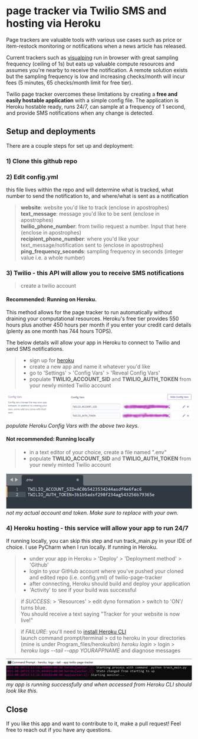 
# page tracker via Twilio SMS and hosting via Heroku 

Page trackers are valuable tools with various use cases such as price or item-restock monitoring or notifications when a news article has released.

Current trackers such as [visualping](https://visualping.io/) run in browser with great sampling frequency (ceiling of 1s) but eats up valuable compute resources and assumes you're nearby to receive the notification. A remote solution exists but the sampling frequency is low and increasing checks/month will incur fees (5 minutes, 65 checks/month limit for free tier).

Twilio page tracker overcomes these limitations by creating a **free and easily hostable application** with a simple config file. The application is Heroku hostable ready, runs 24/7, can sample at a frequency of 1 second, and provide SMS notifications when any change is detected. 

## Setup and deployments

There are a couple steps for set up and deployment: 

### 1) Clone this github repo

### 2) Edit config.yml 
this file lives within the repo and will determine what is tracked, what number to send the notification to, and where/what is sent as a notification

> **website**: website you'd like to track (enclose in apostrophes)  
> **text_message**: message you'd like to be sent (enclose in apostrophes)  
> **twilio_phone_number**: from twilio request a number. Input that here (enclose in apostrophes)  
> **recipient_phone_number**: where you'd like your text_message/notification sent to (enclose in apostrophes)  
> **ping_frequency_seconds**: sampling frequency in seconds (integer value i.e. a whole number)  


### 3) Twilio - this API will allow you to receive SMS notifications
> create a twilio account  

#### **Recommended: Running on Heroku.**  

This method allows for the page tracker to run automatically without draining your computational resources. Heroku's free tier provides 550 hours plus another 450 hours per month if you enter your credit card details (plenty as one month has 744 hours TOPS). 

The below details will allow your app in Heroku to connect to Twilio and send SMS notifications.  

> - sign up for [heroku](https://www.heroku.com/)  
> - create a new app and name it whatever you'd like  
> - go to 'Settings' > 'Config Vars' > 'Reveal Config Vars'  
> - populate **TWILIO_ACCOUNT_SID** and **TWILIO_AUTH_TOKEN** from your newly minted Twilio account  

![](/_pictures/heroku_config_vars_example.png)  
*populate Heroku Config Vars with the above two keys.*


#### **Not recommended: Running locally** 
> - in a text editor of your choice, create a file named ".env" 
> - populate **TWILIO_ACCOUNT_SID** and **TWILIO_AUTH_TOKEN** from your newly minted Twilio account 

![](/_pictures/env_file_example.PNG)  
*not my actual account and token. Make sure to replace with your own.*


### 4) Heroku hosting - this service will allow your app to run 24/7
If running locally, you can skip this step and run track_main.py in your IDE of choice. I use PyCharm when I run locally. If running in Heroku.    

> - under your app in Heroku > 'Deploy' > 'Deployment method' > 'Github'  
> - login to your GitHub account where you've pushed your cloned and edited repo (i.e. config.yml) of twilio-page-tracker  
> - after connecting, Heroku should build and deploy your application   
> - 'Activity' to see if your build was successful  

> if *SUCCESS*: > 'Resources' > edit dyno formation > switch to 'ON'/ turns blue.  
> You should receive a text saying "Tracker for your website is now live!"    

> if *FAILURE*: you'll need to [install Heroku CLI](https://devcenter.heroku.com/articles/heroku-cli)  
> launch command prompt/terminal > cd to heroku in your directories (mine is under Program_files/heroku/bin) 
> *heroku login* > login > *heroku logs --tail --app YOURAPPNAME*  and diagnose messages

![](/_pictures/track_main_heroku_cli.PNG)  
*my app is running successfully and when accessed from Heroku CLI should look like this.*


## Close
If you like this app and want to contribute to it, make a pull request! Feel free to reach out if you have any questions. 